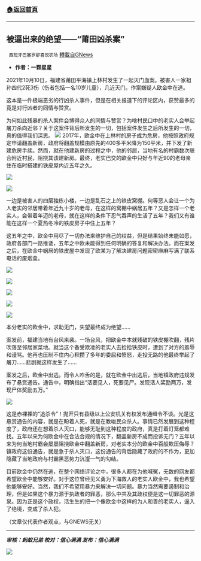 ###  [:house:返回首頁](https://github.com/ourhimalayas/txt)
---


## 被逼出来的绝望——“莆田凶杀案”
` 西班牙巴塞罗那喜悦农场` [轉載自GNews](https://gnews.org/zh-hans/1598178/)

- **作者：一颗星星**


2021年10月10日，福建省莆田平海镇上林村发生了一起灭门血案。被害人一家祖孙四代2死3伤（伤者包括一名10岁儿童），几近灭门。作案嫌疑人欧金中在逃。

这本是一件极端恶劣的行凶杀人事件，但是在相关报道下的评论区内，获赞最多的竟是对行凶者的同情与赞赏。

为何如此残暴的杀人案件会博得众人的同情与赞赏？为啥村民口中的老实人会举起屠刀杀向近邻？关于这案件背后所发生的一切，包括案件发生之后所发生的一切，真的值得我们深思。
![](https://assets.gnews.org/wp-content/uploads/2021/10/tempsnip04.png)
2017年，欧金中在上林村的房子成为危房，他按照政府规定申请翻盖新房，政府将翻盖规模由原先的400多平米降为150平米，并下发了新建危房手续。然而，就在他建新房的过程之中，他的邻居，当地有名的村霸数次联合附近村民，阻挠其该建新房。最终，老实巴交的欧金中只好与年近90的老母亲住在临时搭建的铁皮屋内近五年之久。

![](https://assets.gnews.org/wp-content/uploads/2021/10/tempsnip05.png)

![](https://assets.gnews.org/wp-content/uploads/2021/10/tempsnip06.png)

一边是被害人的四层独栋小楼，一边是乱石之上的铁皮窝棚。何等恶人会让一个为人老实的邻居带着年近九十岁的老母，在这样的窝棚中蜗居五年？又是怎样一个老实人，会带着年迈的老母，就在这样的条件下忍气吞声的生活了五年？我们又有谁能在这样一个夏热冬冷的铁皮房子中住上五年？

这五年之中，欧金中用尽了一切办法来维护自己的权益，但是结果始终未能如愿，政府各部门一路推诿，五年之中欧未能得到任何明确的答复和解决办法。而在案发之后，在欧金中蜗居的铁皮屋中发现了欧某为了解决建房问题密密麻麻写满了联系电话的废烟盒。

![](https://assets.gnews.org/wp-content/uploads/2021/10/tempsnip07.png)

![](https://assets.gnews.org/wp-content/uploads/2021/10/tempsnip08.png)

![](https://assets.gnews.org/wp-content/uploads/2021/10/tempsnip09.png)

![](https://assets.gnews.org/wp-content/uploads/2021/10/tempsnip10.png)

![](https://assets.gnews.org/wp-content/uploads/2021/10/tempsnip12.png)

本分老实的欧金中，求助无门，失望最终成为绝望……

案发前，福建当地有台风来袭。一场台风，把欧金中本就残破的铁皮棚吹翻，残片吹落至邻居家菜地。就当这个备受欺凌的老实人去捡拾铁皮时，遭到了对方的羞辱和谩骂。他再也压制不住内心积攒了多年的委屈和愤怒，走投无路的他最终举起了屠刀……悲剧就这样发生了……

案发之后，欧金中出逃。而令人咋舌的是，就在欧金中出逃后，当地镇政府违规发布了悬赏通告。通告中，明确指出“活要见人，死要见尸。发现活人奖励两万，发现尸体奖励五万。”

![](https://assets.gnews.org/wp-content/uploads/2021/10/tempsnip13.png)

这是赤裸裸的“追杀令”！抛开只有县级以上公安机关有权发布通缉令不谈。光是这悬赏通告的内容，就是在盼着人死，就是在教唆民众杀人。事情已然发展到这种程度了，政府还在想着杀人灭口，能够无耻到这种程度的政府，真是打着灯笼都难找。五年以来为何欧金中在合法合规的情况下，翻盖新房不成而投诉无门？五年以来为何当地村霸会屡屡阻挠欧金中翻盖新房，对老实本分的欧金中百般欺压侮辱？镇政府这份通告，就是急于杀人灭口，这份通告的背后隐藏了政府的不作为，更加隐藏了当地政府与村霸黑恶势力沆瀣一气的勾结。

目前欧金中仍然在逃，在整个网络评论之中，很多人都在为他喊冤，无数的网友都希望欧金中能够安好。对于这位曾经见义勇为下海救人的老实人欧金中，我也希望他能够安好。当然，我们不希望用暴力来解决一切问题。暴力当然需要遏制和治理，但是如果这个暴力源于执政者的罪恶，那么中共及其政权便是这一切罪恶的源泉。因为正是这个政权，活生生的把一个像欧金中这样的为人和善的老实人，逼入了绝境，变成了杀人犯。

（文章仅代表作者观点，与GNEWS无关）

* * *

***审核：蚂蚁兄弟
校对：信心满满
发布：信心满满***

![](https://assets.gnews.org/wp-content/uploads/2021/10/GNEWS_CH.-1-1.jpeg)
